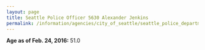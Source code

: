 ```yaml
---
layout: page
title: Seattle Police Officer 5630 Alexander Jenkins
permalink: /information/agencies/city_of_seattle/seattle_police_department/copbook/5630/
---
```


**Age as of Feb. 24, 2016:** 51.0

